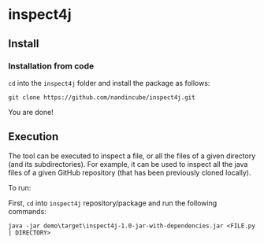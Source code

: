 # inspect4j

## Install

### Installation from code

`cd` into the `inspect4j` folder and install the package as follows:

```
git clone https://github.com/nandincube/inspect4j.git

```

You are done!

## Execution

The tool can be executed to inspect a file, or all the files of a given directory (and its subdirectories).
For example, it can be used to inspect all the java files of a given GitHub repository (that has been previously cloned locally).

To run:

First, `cd` into `inspect4j` repository/package and run the following commands:

```
java -jar demo\target\inspect4j-1.0-jar-with-dependencies.jar <FILE.py | DIRECTORY>

```
